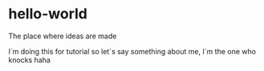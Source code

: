 # hello-world
The place where ideas are made

I´m doing this for tutorial so let´s say something about me, I´m the one who knocks
haha
